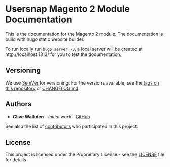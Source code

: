 # Usersnap Magento 2 Module Documentation

This is the documentation for the Magento 2 module. The documentation is build with hugo static website builder.

To run locally run `hugo server -D`, a local server will be created at http://localhost:1313/ for you to test the documentation.

## Versioning
We use [SemVer](http://semver.org/) for versioning. For the versions available, see the [tags on this repository](https://github.com/clivewalkden/magento2-module-clivewalkden-usersnap-docs/tags) or [CHANGELOG.md](./CHANGELOG.md).


## Authors
* **Clive Walkden** - *Initial work* - [GitHub](https://github.com/clivewalkden)

See also the list of [contributors](https://github.com/clivewalkden/magento2-module-clivewalkden-usersnap-docs/contributors) who participated in this project.


## License
This project is licensed under the Proprietary License - see the [LICENSE](./LICENSE) file for details